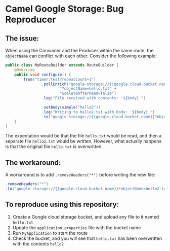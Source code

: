 # Camel Google Storage: Bug Reproducer


## The issue:

When using the Consumer and the Producer within the same route, the `objectName` can conflict with each other.
Consider the following example:
```java
public class MyRouteBuilder extends RouteBuilder {
    @Override
    public void configure() {
        from("timer:test?repeatCount=1")
                .pollEnrich("google-storage://{{google.cloud.bucket.name}}" +
                        "?objectName=hello.txt" +
                        "&deleteAfterRead=false")
                .log("File received with contents: '${body}'")

                .setBody(simple("hello2"))
                .log("Writing to hello2.txt with body: '${body}'")
                .to("google-storage://{{google.cloud.bucket.name}}?objectName=hello2.txt");
    }
}
```

The expectation would be that the file `hello.txt` would be read, and then a separate file `hello2.txt` would be written.
However, what actually happens is that the original file `hello.txt` is overwritten.

## The workaround:
A workaround is to add `.removeHeaders("*")` before writing the new file:
```java
.removeHeaders("*")
.to("google-storage://{{google.cloud.bucket.name}}?objectName=hello2.txt");
```

## To reproduce using this repository:
1. Create a Google cloud storage bucket, and upload any file to it named `hello.txt`
2. Update the `application.properties` file with the bucket name
3. Run `MyApplication` to start the route
4. Check the bucket, and you will see that `hello.txt` has been overwritten with the contents `hello2`
